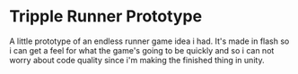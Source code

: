 Tripple Runner Prototype
========================

A little prototype of an endless runner game idea i had.
It's made in flash so i can get a feel for what the game's going to be quickly
and so i can not worry about code quality since i'm making the finished thing
in unity.
